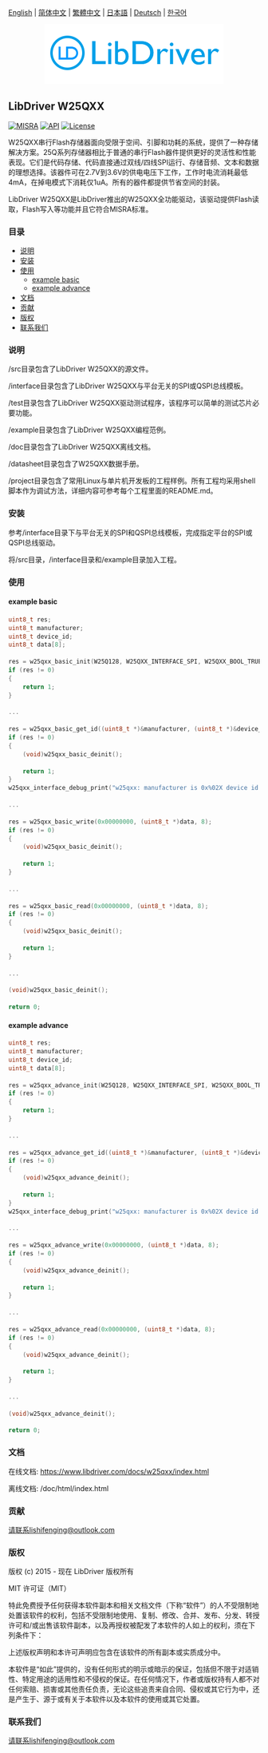 [English](/README.md) | [ 简体中文](/README_zh-Hans.md) | [繁體中文](/README_zh-Hant.md) | [日本語](/README_ja.md) | [Deutsch](/README_de.md) | [한국어](/README_ko.md)

<div align=center>
<img src="/doc/image/logo.png"/>
</div>

## LibDriver W25QXX

[![MISRA](https://img.shields.io/badge/misra-compliant-brightgreen.svg)](/misra/README.md) [![API](https://img.shields.io/badge/api-reference-blue.svg)](https://www.libdriver.com/docs/w25qxx/index.html) [![License](https://img.shields.io/badge/license-MIT-brightgreen.svg)](/LICENSE)

W25QXX串行Flash存储器面向受限于空间、引脚和功耗的系统，提供了一种存储解决方案。25Q系列存储器相比于普通的串行Flash器件提供更好的灵活性和性能表现。它们是代码存储、代码直接通过双线/四线SPI运行、存储音频、文本和数据的理想选择。该器件可在2.7V到3.6V的供电电压下工作，工作时电流消耗最低4mA，在掉电模式下消耗仅1uA。所有的器件都提供节省空间的封装。

LibDriver W25QXX是LibDriver推出的W25QXX全功能驱动，该驱动提供Flash读取，Flash写入等功能并且它符合MISRA标准。

### 目录

  - [说明](#说明)
  - [安装](#安装)
  - [使用](#使用)
    - [example basic](#example-basic)
    - [example advance](#example-advance)
  - [文档](#文档)
  - [贡献](#贡献)
  - [版权](#版权)
  - [联系我们](#联系我们)

### 说明

/src目录包含了LibDriver W25QXX的源文件。

/interface目录包含了LibDriver W25QXX与平台无关的SPI或QSPI总线模板。

/test目录包含了LibDriver W25QXX驱动测试程序，该程序可以简单的测试芯片必要功能。

/example目录包含了LibDriver W25QXX编程范例。

/doc目录包含了LibDriver W25QXX离线文档。

/datasheet目录包含了W25QXX数据手册。

/project目录包含了常用Linux与单片机开发板的工程样例。所有工程均采用shell脚本作为调试方法，详细内容可参考每个工程里面的README.md。

### 安装

参考/interface目录下与平台无关的SPI和QSPI总线模板，完成指定平台的SPI或QSPI总线驱动。

将/src目录，/interface目录和/example目录加入工程。

### 使用

#### example basic

```C
uint8_t res;
uint8_t manufacturer;
uint8_t device_id;
uint8_t data[8];

res = w25qxx_basic_init(W25Q128, W25QXX_INTERFACE_SPI, W25QXX_BOOL_TRUE);
if (res != 0)
{
    return 1;
}

...
    
res = w25qxx_basic_get_id((uint8_t *)&manufacturer, (uint8_t *)&device_id);
if (res != 0)
{
    (void)w25qxx_basic_deinit();
    
    return 1;
}
w25qxx_interface_debug_print("w25qxx: manufacturer is 0x%02X device id is 0x%02X.\n", manufacturer, device_id);
    
...    
    
res = w25qxx_basic_write(0x00000000, (uint8_t *)data, 8);
if (res != 0)
{
    (void)w25qxx_basic_deinit();
    
    return 1;
}

...

res = w25qxx_basic_read(0x00000000, (uint8_t *)data, 8);
if (res != 0)
{
    (void)w25qxx_basic_deinit();
    
    return 1;
}

...
    
(void)w25qxx_basic_deinit();

return 0;
```

#### example advance

```C
uint8_t res;
uint8_t manufacturer;
uint8_t device_id;
uint8_t data[8];

res = w25qxx_advance_init(W25Q128, W25QXX_INTERFACE_SPI, W25QXX_BOOL_TRUE);
if (res != 0)
{
    return 1;
}

...
    
res = w25qxx_advance_get_id((uint8_t *)&manufacturer, (uint8_t *)&device_id);
if (res != 0)
{
    (void)w25qxx_advance_deinit();
    
    return 1;
}
w25qxx_interface_debug_print("w25qxx: manufacturer is 0x%02X device id is 0x%02X.\n", manufacturer, device_id);
    
...    
    
res = w25qxx_advance_write(0x00000000, (uint8_t *)data, 8);
if (res != 0)
{
    (void)w25qxx_advance_deinit();
    
    return 1;
}

...

res = w25qxx_advance_read(0x00000000, (uint8_t *)data, 8);
if (res != 0)
{
    (void)w25qxx_advance_deinit();
    
    return 1;
}

...
    
(void)w25qxx_advance_deinit();

return 0;
```

### 文档

在线文档: https://www.libdriver.com/docs/w25qxx/index.html

离线文档: /doc/html/index.html

### 贡献

请联系lishifenging@outlook.com

### 版权

版权 (c) 2015 - 现在 LibDriver 版权所有

MIT 许可证（MIT）

特此免费授予任何获得本软件副本和相关文档文件（下称“软件”）的人不受限制地处置该软件的权利，包括不受限制地使用、复制、修改、合并、发布、分发、转授许可和/或出售该软件副本，以及再授权被配发了本软件的人如上的权利，须在下列条件下：

上述版权声明和本许可声明应包含在该软件的所有副本或实质成分中。

本软件是“如此”提供的，没有任何形式的明示或暗示的保证，包括但不限于对适销性、特定用途的适用性和不侵权的保证。在任何情况下，作者或版权持有人都不对任何索赔、损害或其他责任负责，无论这些追责来自合同、侵权或其它行为中，还是产生于、源于或有关于本软件以及本软件的使用或其它处置。

### 联系我们

请联系lishifenging@outlook.com